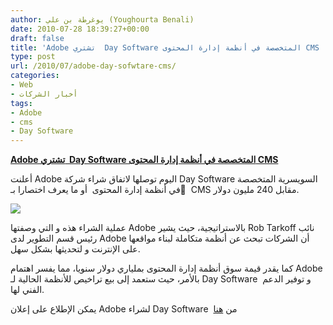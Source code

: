 ```yaml
---
author: يوغرطة بن علي (Youghourta Benali)
date: 2010-07-28 18:39:27+00:00
draft: false
title: 'Adobe تشتري  Day Software المتخصصة في أنظمة إدارة المحتوى CMS  '
type: post
url: /2010/07/adobe-day-sofwtare-cms/
categories:
- Web
- أخبار الشركات
tags:
- Adobe
- cms
- Day Software
---
```


**[Adobe تشتري  Day Software المتخصصة في أنظمة إدارة المحتوى CMS](http://www.it-scoop.com/2010/07/adobe-day-sofwtare-cms/)**




أعلنت Adobe اليوم توصلها لاتفاق شراء شركة Day Software السويسرية المتخصصة في أنظمة إدارة المحتوى  أو ما يعرف اختصارا بـ ِ CMS مقابل 240 مليون دولار.




[![](http://www.it-scoop.com/wp-content/uploads/2010/07/day_software_logo.png)
](http://www.it-scoop.com/2010/07/adobe-day-sofwtare-cms/)


عملية الشراء هذه و التي وصفتها Adobe بالاستراتيجية، حيث يشير Rob Tarkoff نائب رئيس قسم التطوير لدى Adobe أن الشركات تبحث عن أنظمة متكاملة لبناء مواقعها على الإنترنت و لتحديثها بشكل سهل.

كما يقدر قيمة سوق أنظمة إدارة المحتوى بملياري دولار سنويا، مما يفسر اهتمام Adobe بالأمر، حيث ستعمد إلى بيع تراخيص للأنظمة الحالية لـ Day Software  و توفير الدعم الفني لها.

يمكن الإطلاع على إعلان Adobe لشراء Day Software  من [هنا](http://www.adobe.com/aboutadobe/pressroom/pressreleases/201007/072810AdobetoAcquireDaySoftware.html)
